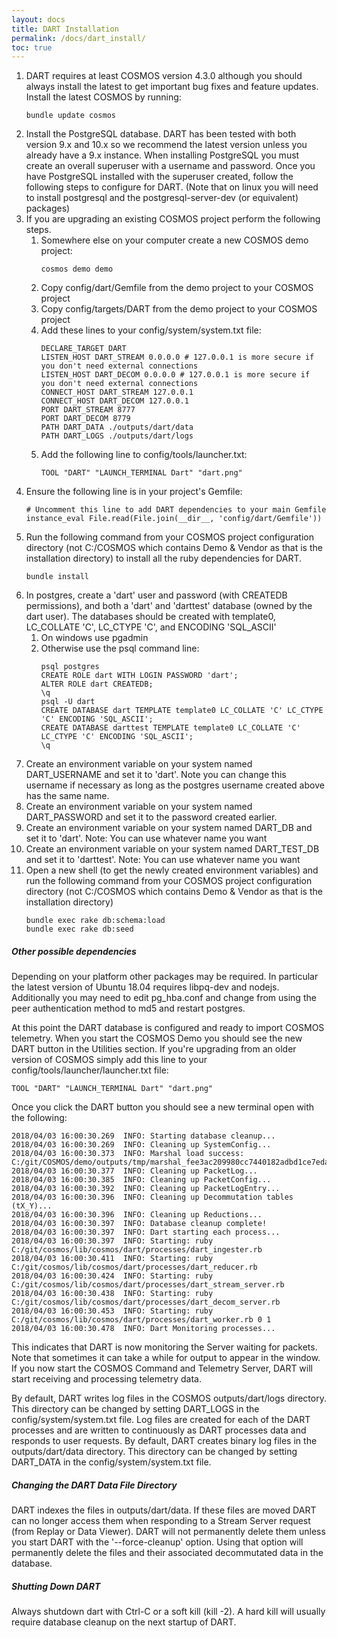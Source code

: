 ```yaml
---
layout: docs
title: DART Installation
permalink: /docs/dart_install/
toc: true
---
```

1. DART requires at least COSMOS version 4.3.0 although you should always install the latest to get important bug fixes and feature updates. Install the latest COSMOS by running:
    ```
    bundle update cosmos
    ```
1. Install the PostgreSQL database. DART has been tested with both version 9.x and 10.x so we recommend the latest version unless you already have a 9.x instance. When installing PostgreSQL you must create an overall superuser with a username and password. Once you have PostgreSQL installed with the superuser created, follow the following steps to configure for DART. (Note that on linux you will need to install postgresql and the postgresql-server-dev (or equivalent) packages)
1. If you are upgrading an existing COSMOS project perform the following steps.
    1. Somewhere else on your computer create a new COSMOS demo project:
        ```
        cosmos demo demo
        ```
    1. Copy config/dart/Gemfile from the demo project to your COSMOS project
    1. Copy config/targets/DART from the demo project to your COSMOS project
    1. Add these lines to your config/system/system.txt file:
        ```
        DECLARE_TARGET DART
        LISTEN_HOST DART_STREAM 0.0.0.0 # 127.0.0.1 is more secure if you don't need external connections
        LISTEN_HOST DART_DECOM 0.0.0.0 # 127.0.0.1 is more secure if you don't need external connections
        CONNECT_HOST DART_STREAM 127.0.0.1
        CONNECT_HOST DART_DECOM 127.0.0.1
        PORT DART_STREAM 8777
        PORT DART_DECOM 8779
        PATH DART_DATA ./outputs/dart/data
        PATH DART_LOGS ./outputs/dart/logs
        ```
    1. Add the following line to config/tools/launcher.txt:
        ```
        TOOL "DART" "LAUNCH_TERMINAL Dart" "dart.png"
        ```
1. Ensure the following line is in your project's Gemfile:
    ```
    # Uncomment this line to add DART dependencies to your main Gemfile
    instance_eval File.read(File.join(__dir__, 'config/dart/Gemfile'))
    ```
1. Run the following command from your COSMOS project configuration directory (not C:/COSMOS which contains Demo & Vendor as that is the installation directory) to install all the ruby dependencies for DART.
    ```
    bundle install
    ```
1. In postgres, create a 'dart' user and password (with CREATEDB permissions), and both a 'dart' and 'darttest' database (owned by the dart user).  The databases should be created with template0, LC_COLLATE 'C', LC_CTYPE 'C', and ENCODING 'SQL_ASCII'
    1. On windows use pgadmin
    2. Otherwise use the psql command line:
        ```
        psql postgres
        CREATE ROLE dart WITH LOGIN PASSWORD 'dart';
        ALTER ROLE dart CREATEDB;
        \q
        psql -U dart
        CREATE DATABASE dart TEMPLATE template0 LC_COLLATE 'C' LC_CTYPE 'C' ENCODING 'SQL_ASCII';
        CREATE DATABASE darttest TEMPLATE template0 LC_COLLATE 'C' LC_CTYPE 'C' ENCODING 'SQL_ASCII';
        \q
        ```
1. Create an environment variable on your system named DART_USERNAME and set it to 'dart'. Note you can change this username if necessary as long as the postgres username created above has the same name.
1. Create an environment variable on your system named DART_PASSWORD and set it to the password created earlier.
1. Create an environment variable on your system named DART_DB and set it to 'dart'. Note: You can use whatever name you want
1. Create an environment variable on your system named DART_TEST_DB and set it to 'darttest'. Note: You can use whatever name you want
1. Open a new shell (to get the newly created environment variables) and run the following command from your COSMOS project configuration directory (not C:/COSMOS which contains Demo & Vendor as that is the installation directory)
    ```
    bundle exec rake db:schema:load
    bundle exec rake db:seed
    ```

<div class="note warning">
  <h5>Other possible dependencies</h5>
  <p>Depending on your platform other packages may be required. In particular the latest version of Ubuntu 18.04 requires libpq-dev and nodejs.  Additionally you may need to edit pg_hba.conf and change from using the peer authentication method to md5 and restart postgres.</p>
</div>

At this point the DART database is configured and ready to import COSMOS telemetry. When you start the COSMOS Demo you should see the new DART button in the Utilities section. If you're upgrading from an older version of COSMOS simply add this line to your config/tools/launcher/launcher.txt file:
```
TOOL "DART" "LAUNCH_TERMINAL Dart" "dart.png"
```

Once you click the DART button you should see a new terminal open with the following:
```
2018/04/03 16:00:30.269  INFO: Starting database cleanup...
2018/04/03 16:00:30.269  INFO: Cleaning up SystemConfig...
2018/04/03 16:00:30.373  INFO: Marshal load success: C:/git/COSMOS/demo/outputs/tmp/marshal_fee3ac209980cc7440182adbd1ce7eda.bin
2018/04/03 16:00:30.377  INFO: Cleaning up PacketLog...
2018/04/03 16:00:30.385  INFO: Cleaning up PacketConfig...
2018/04/03 16:00:30.392  INFO: Cleaning up PacketLogEntry...
2018/04/03 16:00:30.396  INFO: Cleaning up Decommutation tables (tX_Y)...
2018/04/03 16:00:30.396  INFO: Cleaning up Reductions...
2018/04/03 16:00:30.397  INFO: Database cleanup complete!
2018/04/03 16:00:30.397  INFO: Dart starting each process...
2018/04/03 16:00:30.397  INFO: Starting: ruby C:/git/cosmos/lib/cosmos/dart/processes/dart_ingester.rb
2018/04/03 16:00:30.411  INFO: Starting: ruby C:/git/cosmos/lib/cosmos/dart/processes/dart_reducer.rb
2018/04/03 16:00:30.424  INFO: Starting: ruby C:/git/cosmos/lib/cosmos/dart/processes/dart_stream_server.rb
2018/04/03 16:00:30.438  INFO: Starting: ruby C:/git/cosmos/lib/cosmos/dart/processes/dart_decom_server.rb
2018/04/03 16:00:30.453  INFO: Starting: ruby C:/git/cosmos/lib/cosmos/dart/processes/dart_worker.rb 0 1
2018/04/03 16:00:30.478  INFO: Dart Monitoring processes...
```

This indicates that DART is now monitoring the Server waiting for packets. Note that sometimes it can take a while for output to appear in the window. If you now start the COSMOS Command and Telemetry Server, DART will start receiving and processing telemetry data.

By default, DART writes log files in the COSMOS outputs/dart/logs directory. This directory can be changed by setting DART_LOGS in the config/system/system.txt file. Log files are created for each of the DART processes and are written to continuously as DART processes data and responds to user requests. By default, DART creates binary log files in the outputs/dart/data directory. This directory can be changed by setting DART_DATA in the config/system/system.txt file.

<div class="note warning">
  <h5>Changing the DART Data File Directory</h5>
  <p>DART indexes the files in outputs/dart/data. If these files are moved DART can no longer access them when responding to a Stream Server request (from Replay or Data Viewer). DART will not permanently delete them unless you start DART with the '--force-cleanup' option. Using that option will permanently delete the files and their associated decommutated data in the database.</p>
</div>

<div class="note warning">
  <h5>Shutting Down DART</h5>
  <p>Always shutdown dart with Ctrl-C or a soft kill (kill -2).  A hard kill will usually require database cleanup on the next startup of DART.</p>
</div>
